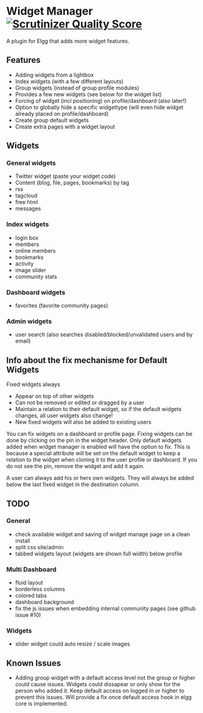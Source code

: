 Widget Manager [![Scrutinizer Quality Score](https://scrutinizer-ci.com/g/ColdTrick/widget_manager/badges/quality-score.png?s=27bafb753e3922cff1a880a3245cd9e6137c58ec)](https://scrutinizer-ci.com/g/ColdTrick/widget_manager/)
==============

A plugin for Elgg that adds more widget features.

Features
--------

 - Adding widgets from a lightbox 
 - Index widgets (with a few different layouts)
 - Group widgets (instead of group profile modules)
 - Provides a few new widgets (see below for the widget list)
 - Forcing of widget (incl positioning) on profile/dashboard (also later!)
 - Option to globally hide a specific widgettype (will even hide widget already placed on profile/dashboard)
 - Create group default widgets
 - Create extra pages with a widget layout
	
Widgets
-------	

### General widgets

 - Twitter widget (paste your widget code)
 - Content (blog, file, pages, bookmarks) by tag
 - rss
 - tagcloud
 - free html
 - messages
 
### Index widgets

 - login box
 - members
 - online members
 - bookmarks
 - activity
 - image slider
 - community stats
 
### Dashboard widgets

 - favorites (favorite community pages)
 
### Admin widgets

 - user search (also searches disabled/blocked/unvalidated users and by email)
 
Info about the fix mechanisme for Default Widgets
-------------------------------------------------
 
Fixed widgets always

 - Appear on top of other widgets
 - Can not be removed or edited or dragged by a user
 - Maintain a relation to their default widget, so if the default widgets changes, all user widgets also change!
 - New fixed widgets will also be added to existing users
 
You can fix widgets on a dashboard or profile page. Fixing widgets can be done by clicking on the pin in the widget header. Only default widgets added when widget manager is enabled will have the option to fix. This is because a special attribute will be set on the default widget to keep a relation to the widget when cloning it to the user profile or dashboard. If you do not see the pin, remove the widget and add it again. 

A user can always add his or hers own widgets. They will always be added below the last fixed widget in the destination column.
 
TODO
----

### General

 - check available widget and saving of widget manage page on a clean install
 - split css site/admin
 - tabbed widgets layout (widgets are shown full width) below profile
 
### Multi Dashboard
 
 - fluid layout
 - borderless columns
 - colored tabs
 - dashboard background
 - fix the js issues when embedding internal community pages (see github issue #10)
 
### Widgets
 
 - slider widget could auto resize / scale images
 
Known Issues
------------
 
 - Adding group widget with a default access level not the group or higher could cause issues. Widgets could dissapear or only show for the person who added it. Keep default access on logged in or higher to prevent this issues. Will provide a fix once default access hook in elgg core is implemented.